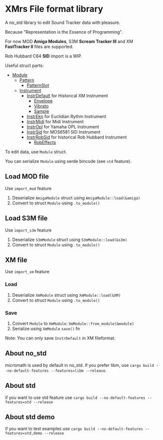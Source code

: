 # XMrs File format library

A no_std library to edit Sound Tracker data with pleasure.

Because "Representation is the Essence of Programming".

For now MOD **Amiga Modules**, S3M **Scream Tracker III** and XM **FastTracker II** files are supported.

Rob Hubbard C64 **SID** import is a WIP.

Useful struct parts:

- [Module](https://docs.rs/xmrs/latest/xmrs/module/struct.Module.html)
  - [Pattern](https://docs.rs/xmrs/latest/xmrs/module/type.Pattern.html)
    - [PatternSlot](https://docs.rs/xmrs/latest/xmrs/patternslot/struct.PatternSlot.html)
  - [Instrument](https://docs.rs/xmrs/latest/xmrs/instrument/struct.Instrument.html)
    - [InstrDefault](https://docs.rs/xmrs/latest/xmrs/instr_default/struct.InstrDefault.html) for Historical XM Instrument
      - [Envelope](https://docs.rs/xmrs/latest/xmrs/envelope/struct.Envelope.html)
      - [Vibrato](https://docs.rs/xmrs/latest/xmrs/instr_vibrato/struct.InstrVibrato.html)
      - [Sample](https://docs.rs/xmrs/latest/xmrs/sample/struct.Sample.html)
    - [InstrEkn](https://docs.rs/xmrs/latest/xmrs/instr_ekn/struct.InstrEkn.html) for Euclidian Rythm Instrument
    - [InstrMidi](https://docs.rs/xmrs/latest/xmrs/instr_midi/struct.InstrMidi.html) for Midi Instrument
    - [InstrOpl](https://docs.rs/xmrs/latest/xmrs/instr_opl/struct.InstrOpl.html) for Yamaha OPL Instrument
    - [InstrSid](https://docs.rs/xmrs/latest/xmrs/instr_sid/struct.InstrSid.html) for MOS6581 SID Instrument
    - [InstrRobSid](https://docs.rs/xmrs/latest/xmrs/instr_robsid/struct.InstrRobSid.html) for historical Rob Hubbard Instrument
      - [RobEffects](https://docs.rs/xmrs/latest/xmrs/instr_robsid/struct.RobEffects.html)



To edit data, use `Module` struct.

You can serialize `Module` using serde bincode (see `std` feature).


## Load MOD file

Use `import_mod` feature

1. Deserialize `AmigaModule` struct using `AmigaModule::load(&amiga)`
2. Convert to struct `Module` using `.to_module()`

## Load S3M file

Use `import_s3m` feature

1. Deserialize `S3mModule` struct using `S3mModule::load(&s3m)`
2. Convert to struct `Module` using `.to_module()`

## XM file

Use `import_xm` feature

### Load

1. Deserialize `XmModule` struct using `XmModule::load(&XM)`
2. Convert to struct `Module` using `.to_module()`

### Save

1. Convert `Module` to `XmModule`: `XmModule::from_module(&module)`
2. Serialize using `XmModule` `save()` fn

Note: You can only save `InstrDefault` in XM fileformat.


## About no_std

micromath is used by default in no_std. If you prefer libm, use `cargo build --no-default-features --features=libm --release`.

## About std

if you want to use std feature use `cargo build --no-default-features --features=std --release`

## About std demo

if you want to test examples use `cargo build --no-default-features --features=std,demo --release`
